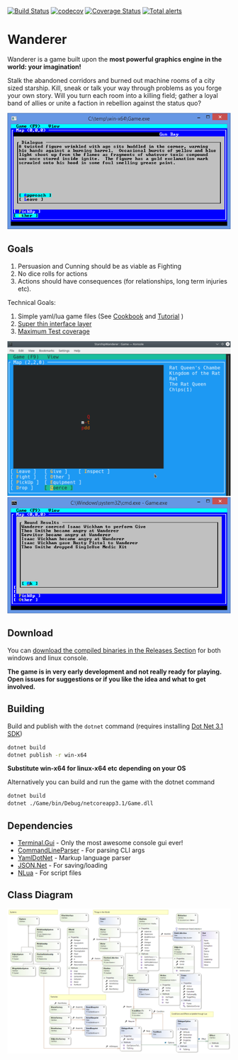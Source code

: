 [![Build Status](https://travis-ci.org/tznind/Wanderer.svg?branch=master)](https://travis-ci.org/tznind/Wanderer) [![codecov](https://codecov.io/gh/tznind/Wanderer/branch/master/graph/badge.svg)](https://codecov.io/gh/tznind/Wanderer) [![Coverage Status](https://coveralls.io/repos/github/tznind/Wanderer/badge.svg?branch=master)](https://coveralls.io/github/tznind/Wanderer?branch=master) [![Total alerts](https://img.shields.io/lgtm/alerts/g/tznind/Wanderer.svg?logo=lgtm&logoWidth=18)](https://lgtm.com/projects/g/tznind/Wanderer/alerts/)



# Wanderer

Wanderer is a game built upon the __most powerful graphics engine in the world: your imagination!__

Stalk the abandoned corridors and burned out machine rooms of a city sized starship.  Kill, sneak or talk your way through problems as you forge your own story.  Will you turn each room into a killing field; gather a loyal band of allies or unite a faction in rebellion against the status quo?

![Screenshot of gameplay showing dialogue][screenshot3]

## Goals

1. Persuasion and Cunning should be as viable as Fighting
2. No dice rolls for actions
3. Actions should have consequences (for relationships, long term injuries etc).

Technical Goals:

1. Simple yaml/lua game files (See [Cookbook](./Cookbook.md) and [Tutorial](./Resources.md) )
2. [Super thin interface layer](./src/IUserinterface.cs)
3. [Maximum Test coverage](https://codecov.io/gh/tznind/Wanderer)

![Screenshot of gameplay showing map][screenshot1]
![Screenshot of gameplay showing map][screenshot2]

## Download

You can [download the compiled binaries in the Releases Section](https://github.com/tznind/Wanderer/releases) for both windows and linux console.

**The game is in very early development and not really ready for playing.  Open issues for suggestions or if you like the idea and what to get involved.**

## Building

Build and publish with the `dotnet` command (requires installing [Dot Net 3.1 SDK](https://dotnet.microsoft.com/download/dotnet-core/3.1))

```bash
dotnet build
dotnet publish -r win-x64
```
__Substitute win-x64 for linux-x64 etc depending on your OS__

Alternatively you can build and run the game with the dotnet command

```bash
dotnet build
dotnet ./Game/bin/Debug/netcoreapp3.1/Game.dll
```

## Dependencies

- [Terminal.Gui](https://github.com/migueldeicaza/gui.cs) - Only the most awesome console gui ever!
- [CommandLineParser](https://github.com/commandlineparser/commandline) - For parsing CLI args
- [YamlDotNet](https://github.com/aaubry/YamlDotNet) - Markup language parser
- [JSON.Net](https://github.com/JamesNK/Newtonsoft.Json) - For saving/loading
- [NLua](https://github.com/NLua/NLua) - For script files

## Class Diagram

![Overview of classes in game][classDiagram]

[classDiagram]: ./src/Overview.cd.png
[screenshot1]: ./src/Screen1.png
[screenshot2]: ./src/Screen2.png
[screenshot3]: ./src/Screen3.png
